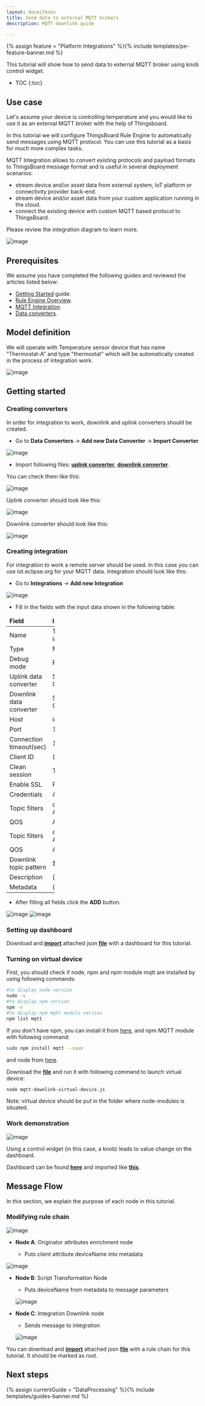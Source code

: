 ```yaml
---
layout: docwithnav
title: Send data to external MQTT brokers
description: MQTT downlink guide

---
```


{% assign feature = "Platform Integrations" %}{% include templates/pe-feature-banner.md %}

This tutorial will show how to send data to external MQTT broker using knob control widget.

* TOC
{:toc}

## Use case

Let's assume your device is controlling temperature and you would like to use it as an external MQTT
 broker with the help of Thingsboard. 

In this tutorial we will configure ThingsBoard Rule Engine to automatically send messages using MQTT
 protocol. You can use this tutorial as a basis for much more complex tasks. 
 
 MQTT Integration allows to convert existing protocols and payload formats to ThingsBoard message format and is useful 
 in several deployment scenarios: 
 
  - stream device and/or asset data from external system, IoT platform or connectivity provider back-end.
  - stream device and/or asset data from your custom application running in the cloud.
  - connect the existing device with custom MQTT based protocol to ThingsBoard.
  
 Please review the integration diagram to learn more. 
 
  ![image](/images/user-guide/integrations/mqtt-integration.svg)

## Prerequisites 

We assume you have completed the following guides and reviewed the articles listed below:

  * [Getting Started](/docs/getting-started-guides/helloworld/) guide.
  * [Rule Engine Overview](/docs/user-guide/rule-engine-2-0/overview/).
  * [MQTT Integration](/docs/user-guide/integrations/mqtt/).
  * [Data converters](/docs/user-guide/integrations/index/#data-converters). 

## Model definition
  
We will operate with Temperature sensor device that has name "Thermostat-A" and type "thermostat" which will be
automatically created in the process of integration work.

![image](/images/user-guide/rule-engine-2-0/tutorials/mqtt-downlink/mqtt-downlink-device.png)

## Getting started

### Creating converters

In order for integration to work, downlink and uplink converters should be created.

- Go to **Data Converters** -> **Add new Data Converter** -> **Import Converter** 

![image](/images/user-guide/rule-engine-2-0/tutorials/mqtt-downlink/import_new_converter.png)

- Import following files: [**uplink converter**](/docs/user-guide/resources/sensor_uplink_converter.json),
 [**downlink converter**](/docs/user-guide/resources/sensor_downlink_converter.json).

You can check them like this:

![image](/images/user-guide/rule-engine-2-0/tutorials/mqtt-downlink/mqtt-downlink-check-converters.png)

Uplink converter should look like this:

![image](/images/user-guide/rule-engine-2-0/tutorials/mqtt-downlink/mqtt-downlink-uplink-converter.png) 

Downlink converter should look like this:

![image](/images/user-guide/rule-engine-2-0/tutorials/mqtt-downlink/mqtt-downlink-downlink-converter.png)


### Creating integration

For integration to work a remote server should be used. In this case you can use iot.eclipse.org for your MQTT data.
Integration should look like this:

- Go to **Integrations** -> **Add new Integration**

![image](/images/user-guide/rule-engine-2-0/tutorials/mqtt-downlink/add-new-integration.png)

- Fill in the fields with the input data shown in the following table: 

<table style="width: 25%">
  <thead>
      <tr>
          <td><b>Field</b></td><td><b>Input Data</b></td>
      </tr>
  </thead>
  <tbody>
      <tr>
          <td>Name</td>
          <td>Thermostat MQTT integration</td>
      </tr>
      <tr>
          <td>Type</td>
          <td>MQTT</td>
      </tr>
      <tr>
          <td>Debug mode</td>
          <td>False</td>
      </tr>
      <tr>
          <td>Uplink data converter</td>
          <td>Sensor Uplink Converter</td>
      </tr>
      <tr>
          <td>Downlink data converter</td>
          <td>Sensor Downlink Converter</td>
      </tr>
      <tr>
          <td>Host</td>
          <td>iot.eclipse.org</td>
      </tr>
      <tr>
          <td>Port</td>
          <td>1883</td>
      </tr>
      <tr>
          <td>Connection timeout(sec)</td>
          <td>10</td>
      </tr>
      <tr>
          <td>Client ID</td>
          <td>(empty)</td>
      </tr>
      <tr>
          <td>Clean session</td>
          <td>True</td>
      </tr>
      <tr>
          <td>Enable SSL</td>
          <td>False</td>
      </tr>
      <tr>
          <td>Credentials</td>
          <td>Anonymous</td>
      </tr>
      <tr>
          <td>Topic filters</td>
          <td>devices/Thermostat-A/temperature/latest</td>
      </tr>
      <tr>
          <td>QOS</td>
          <td>At most once</td>
      </tr>
      <tr>
          <td>Topic filters</td>
          <td>devices/Thermostat-A/temperature/settings/</td>
      </tr>
      <tr>
                <td>QOS</td>
           <td>At most once</td>
      </tr>
      <tr>
         <td>Downlink topic pattern</td>
         <td>${topic}</td>
      </tr>
      <tr>
          <td>Description</td>
          <td>(empty)</td>
      </tr>
      <tr>
          <td>Metadata</td>
          <td>(empty)</td>
      </tr>
   </tbody>
</table> 

- After filling all fields click the **ADD** button. 

![image](/images/user-guide/rule-engine-2-0/tutorials/mqtt-downlink/mqtt-downlink-create-integration-1.png)
![image](/images/user-guide/rule-engine-2-0/tutorials/mqtt-downlink/mqtt-downlink-create-integration-2.png)

### Setting up dashboard

Download and [**import**](/docs/user-guide/ui/dashboards/#dashboard-import) attached
json [**file**](/docs/user-guide/resources/temperature_control_dashboard.json) with a dashboard for this tutorial.

### Turning on virtual device

First, you should check if node, npm and npm module mqtt are installed by using following commands:

```bash
#to display node version
node -v
#to display npm version
npm -v
#to display npm mqtt module version
npm list mqtt 
```

If you don't have npm, you can install it from  [here](https://www.npmjs.com/package/npm),
and npm MQTT module with following command:

```bash
sudo npm install mqtt --save
```

and node from [here](https://nodejs.org/en/download/).

Download the [**file**](/docs/user-guide/resources/mqtt-downlink-virtual-device.js) and run it with following 
command to launch virtual device: 

```bash
node mqtt-downlink-virtual-device.js
```

Note: virtual device should be put in the folder where node-modules is situated.


### Work demonstration

![image](/images/user-guide/rule-engine-2-0/tutorials/mqtt-downlink/mqtt-downlink-work-demonstration.png) 

Using a control widget (in this case, a knob) leads to value change on the dashboard.

Dashboard can be found [**here**](/docs/user-guide/resources/temperature_control_dashboard.json) and
imported like [**this**](/docs/user-guide/ui/dashboards/#dashboard-import).

## Message Flow

In this section, we explain the purpose of each node in this tutorial. 

### Modifying rule chain

![image](/images/user-guide/rule-engine-2-0/tutorials/mqtt-downlink/mqtt-downlink-root-rule-chain.png) 

  * **Node A**: Originator attributes enrichment node
      
    * Puts client attribute deviceName into metadata
    
   ![image](/images/user-guide/rule-engine-2-0/tutorials/mqtt-downlink/mqtt-downlink-node-A.png) 
    
  * **Node B**: Script Transformation Node
      
     * Puts deviceName from metadata to message parameters
     
    ![image](/images/user-guide/rule-engine-2-0/tutorials/mqtt-downlink/mqtt-downlink-node-B.png)

  * **Node C**: Integration Downlink node
  
    * Sends message to integration
    
    ![image](/images/user-guide/rule-engine-2-0/tutorials/mqtt-downlink/mqtt-downlink-node-C.png) 

You can download and [**import**](/docs/user-guide/ui/rule-chains/#rule-chains-importexport) attached
 json [**file**](/docs/user-guide/resources/mqtt-downlink-root-rule-chain.json) with a rule chain for this tutorial.
 It should be marked as root.
 

## Next steps

{% assign currentGuide = "DataProcessing" %}{% include templates/guides-banner.md %}